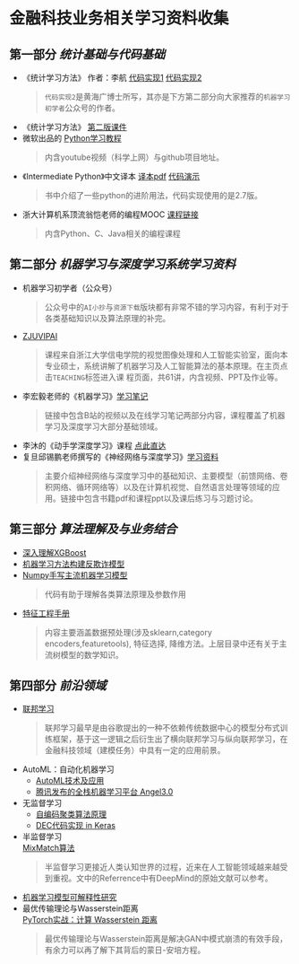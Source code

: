 # 金融科技业务相关学习资料收集

## 第一部分 ***统计基础与代码基础***
* 《统计学习方法》 作者：李航 [代码实现1](https://github.com/WenDesi/lihang_book_algorithm) [代码实现2](https://github.com/fengdu78/lihang-code)<br/>
  > `代码实现2`是黄海广博士所写，其亦是下方第二部分向大家推荐的`机器学习初学者`公众号的作者。
* 《统计学习方法》 [第二版课件](https://pan.baidu.com/s/1HUw0MeBD-1LP-r441oykhw)
* 微软出品的 [Python学习教程](https://mp.weixin.qq.com/s?__biz=MzI3MTA0MTk1MA==&mid=2652054508&idx=4&sn=723354957ed28933ddc154f74365a8da&chksm=f120571dc657de0b6a6182feaf24e3ffd16711df6449becd3e1826b710a660e1dc43b4ec1ffb&mpshare=1&scene=1&srcid=0131EyQBdbZzDQJQbj1RwYS7&sharer_sharetime=1580405684837&sharer_shareid=593d73ae1a135ed19ede5354b6489071&exportkey=AZy2LjalkpV9w2QqK0nCQSA%3D&pass_ticket=csWHPvTAo43pjSZX33LJIs8ODHMOEw3ZX%2BrQWGEuiip8tEuN5jB%2B6sBvYCu4Q53l#rd)
  > 内含youtube视频（科学上网）与github项目地址。
* 《Intermediate Python》中文译本 [译本pdf](https://github.com/eastlakeside/interpy-zh/releases) [代码演示](https://github.com/eastlakeside/interpy-zh/tree/master/code/2.7)<br/>
  > 书中介绍了一些python的进阶用法，代码实现使用的是2.7版。
* 浙大计算机系顶流翁恺老师的编程MOOC [课程链接](https://www.icourse163.org/u/wengkai?userId=318013&_trace_c_p_k2_=4ca2050fba624495aaaf8c998c899b31)
  > 内含Python、C、Java相关的编程课程

## 第二部分 ***机器学习与深度学习系统学习资料***
* 机器学习初学者（公众号）<br/>
  > 公众号中的`AI小抄`与`资源下载`版块都有非常不错的学习内容，有利于对于各类基础知识以及算法原理的补完。
* [ZJUVIPAI](http://www.zjuvipai.com/)<br/>
  > 课程来自浙江大学信电学院的视觉图像处理和人工智能实验室，面向本专业硕士，系统讲解了机器学习及人工智能算法的基本原理。在主页点击`TEACHING`标签进入课 程页面，共61讲，内含视频、PPT及作业等。
* 李宏毅老师的《机器学习》[学习笔记](https://github.com/datawhalechina/leeml-notes)<br/>
  > 链接中包含B站的视频以及在线学习笔记两部分内容，课程覆盖了机器学习及深度学习大部分基础领域。
* 李沐的《动手学深度学习》课程 [点此直达](https://zh.gluon.ai/chapter_preface/preface.html)
* 复旦邱锡鹏老师撰写的《神经网络与深度学习》[学习资料](https://nndl.github.io/)
  > 主要介绍神经网络与深度学习中的基础知识、主要模型（前馈网络、卷积网络、循环网络等）以及在计算机视觉、自然语言处理等领域的应用。链接中包含书籍pdf和课程ppt以及课后练习与习题讨论。

## 第三部分 ***算法理解及与业务结合***
* [深入理解XGBoost](https://mp.weixin.qq.com/s?__biz=MzIyNjM2MzQyNg==&mid=2247488040&idx=1&sn=70db1201cf71fbdabdda2834423ba8b5&chksm=e870c365df074a7389a29a39b725016c92420113d90a3f2a2bd7fa92c5f02a61119661475e1f&mpshare=1&scene=1&srcid=01315C3oHIGbIaRsTokE1QWD&sharer_sharetime=1580405518051&sharer_shareid=593d73ae1a135ed19ede5354b6489071&exportkey=ARy2P5K9YWsONJ4QTW%2Fql6Q%3D&pass_ticket=csWHPvTAo43pjSZX33LJIs8ODHMOEw3ZX%2BrQWGEuiip8tEuN5jB%2B6sBvYCu4Q53l#rd)
* [机器学习方法构建反欺诈模型](https://mp.weixin.qq.com/s?__biz=MzI5NDY1MjQzNA==&mid=2247488019&idx=3&sn=bcf56c347170ac8a79df1b04edb29d7a&chksm=ec5ecd6edb294478abeb2231b505f3217a99363a2caf7304b83ed16b33603aa98614bbcb98aa&mpshare=1&scene=1&srcid=1106QdLk6r668jazE4qyanK5&sharer_sharetime=1580405505699&sharer_shareid=593d73ae1a135ed19ede5354b6489071&exportkey=AW%2FH9vdRYEC2q%2FbUAnRpLIE%3D&pass_ticket=csWHPvTAo43pjSZX33LJIs8ODHMOEw3ZX%2BrQWGEuiip8tEuN5jB%2B6sBvYCu4Q53l#rd)
* [Numpy手写主流机器学习模型](https://github.com/ddbourgin/numpy-ml/tree/master/numpy_ml)<br/>
  > 代码有助于理解各类算法原理及参数作用
* [特征工程手册](https://github.com/YC-Coder-Chen/feature-engineering-handbook)
  > 内容主要涵盖数据预处理(涉及sklearn,category encoders,featuretools), 特征选择, 降维方法。上层目录中还有关于主流树模型的数学知识。

## 第四部分 ***前沿领域***
* [联邦学习](https://mp.weixin.qq.com/s?__biz=MzI2MDYzMjA4Nw==&mid=2247484717&idx=1&sn=b5ce09ae42dbb13f90b3d8fb50441755&chksm=ea67fe55dd1077435479d9d4f35d8cd3ccd72a5434f97509eda1e6a08acee05fbd6138131980&mpshare=1&scene=1&srcid=0131GIYmPgIj1EThCOQz07sa&sharer_sharetime=1580405976753&sharer_shareid=593d73ae1a135ed19ede5354b6489071&exportkey=AR7Z25eCQaxl%2F1o4oXFrmOQ%3D&pass_ticket=csWHPvTAo43pjSZX33LJIs8ODHMOEw3ZX%2BrQWGEuiip8tEuN5jB%2B6sBvYCu4Q53l#rd)
  > 联邦学习最早是由谷歌提出的一种不依赖传统数据中心的模型分布式训练框架，基于这一逻辑之后衍生出了横向联邦学习与纵向联邦学习，在金融科技领域（建模任务）中具有一定的应用前景。
* AutoML：自动化机器学习<br/>
  * [AutoML技术及应用](https://mp.weixin.qq.com/s?__biz=MzU1NTMyOTI4Mw==&mid=2247493989&idx=1&sn=9207ab0711aa248363bdd52f14f784da&chksm=fbd75b09cca0d21fd04b4ca66b2640c0c6efd5ec44e6142fafa9b5d4dde17eb023bf2160c421&mpshare=1&scene=1&srcid=0131pPrxzbh9g3sRHOyVBsEV&sharer_sharetime=1580406634745&sharer_shareid=593d73ae1a135ed19ede5354b6489071&exportkey=Af2Juj3pRJvIxZ60BdiZhAw%3D&pass_ticket=csWHPvTAo43pjSZX33LJIs8ODHMOEw3ZX%2BrQWGEuiip8tEuN5jB%2B6sBvYCu4Q53l#rd)
  * [腾讯发布的全栈机器学习平台 Angel3.0](https://mp.weixin.qq.com/s?__biz=MzA3MDQ4MzQzMg==&mid=2665691501&idx=1&sn=d907294a47bf1cb23b8a759ca4897d7f&chksm=842bb5eab35c3cfccd3272542b75ea4df14094c7f3f143eecdc649e3bc0d8052d6c766610394&mpshare=1&scene=1&srcid=0131rvSxvYzpkVnswr1WTpcz&sharer_sharetime=1580406584313&sharer_shareid=593d73ae1a135ed19ede5354b6489071&exportkey=AXN1kU3INJyUZSi90M7fH%2FQ%3D&pass_ticket=csWHPvTAo43pjSZX33LJIs8ODHMOEw3ZX%2BrQWGEuiip8tEuN5jB%2B6sBvYCu4Q53l#rd)
* 无监督学习<br/>
  * [自编码聚类算法原理](https://www.cnblogs.com/wzyj/p/9827584.html)
  * [DEC代码实现 in Keras](https://github.com/XifengGuo/DEC-keras/blob/master/DEC.py)
* 半监督学习<br/>
  [MixMatch算法](https://mp.weixin.qq.com/s?__biz=MzI5MDUyMDIxNA==&mid=2247488927&idx=1&sn=8028ec9ff1f8940e82fa6189b96afcd0&chksm=ec1ff866db6871701fdbdda5c2fafa0c83359643ff5ddfde4074ea22598f88d5b9e1f1264f78&mpshare=1&scene=1&srcid=1210zoVHAwt64ImAyTdAvpa9&sharer_sharetime=1580405551424&sharer_shareid=593d73ae1a135ed19ede5354b6489071&exportkey=AXr2NsxySItDYRZgIhK87NA%3D&pass_ticket=csWHPvTAo43pjSZX33LJIs8ODHMOEw3ZX%2BrQWGEuiip8tEuN5jB%2B6sBvYCu4Q53l#rd)<br/>
  > 半监督学习更接近人类认知世界的过程，近来在人工智能领域越来越受到重视。文中的Referrence中有DeepMind的原始文献可以参考。  
* [机器学习模型可解释性研究](https://mp.weixin.qq.com/s?__biz=MzI1MzY0MzE4Mg==&mid=2247485815&idx=1&sn=538dac045556f63b9142aae5d3e6b8d2&chksm=e9d019b6dea790a0d8ace82f0ff3e6dc442b86025140e471744d9c914796daf5bcbef27f5e4f&mpshare=1&scene=1&srcid=0131bDHVUqwfqdUnadZgi3Vf&sharer_sharetime=1580405542041&sharer_shareid=593d73ae1a135ed19ede5354b6489071&exportkey=ASO%2FFCT2GhKymohzZAbRL4g%3D&pass_ticket=csWHPvTAo43pjSZX33LJIs8ODHMOEw3ZX%2BrQWGEuiip8tEuN5jB%2B6sBvYCu4Q53l#rd)
* 最优传输理论与Wasserstein距离<br/>
  [PyTorch实战：计算 Wasserstein 距离](https://mp.weixin.qq.com/s?__biz=MzA4MjEyNTA5Mw==&mid=2652569257&idx=1&sn=2de9ff51aa8a2877efd4caca68e51f6c&chksm=8464d6e3b3135ff5199642d3204d92f1eb95124bad3656653bf23c132f1058511b12ded98005&mpshare=1&scene=1&srcid=0131rLKtJXfxb9wDX8w46FIn&sharer_sharetime=1580405648057&sharer_shareid=593d73ae1a135ed19ede5354b6489071&exportkey=AfBWohuVEA5WKS8IxliW7fA%3D&pass_ticket=csWHPvTAo43pjSZX33LJIs8ODHMOEw3ZX%2BrQWGEuiip8tEuN5jB%2B6sBvYCu4Q53l#rd)<br/>
  > 最优传输理论与Wasserstein距离是解决GAN中模式崩溃的有效手段，有余力可以再了解下其背后的蒙日-安培方程。



